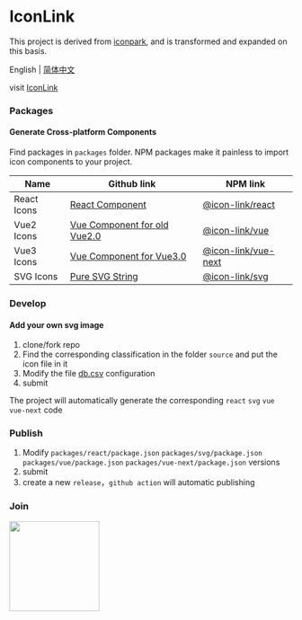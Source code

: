 # IconLink

This project is derived from [iconpark](https://github.com/bytedance/iconpark), and is transformed and expanded on this basis.

English | [简体中文](README.zh.md)

visit [IconLink](https://icon-space.github.io/doc/)


### Packages
#### Generate Cross-platform Components

Find packages in `packages` folder. NPM packages make it painless to import icon components to your project.

| Name | Github link | NPM link                                                                  |
| ------- | --- |---------------------------------------------------------------------------|
| React Icons | [React Component](./packages/react/README.md)  | [@icon-link/react](https://www.npmjs.com/package/@icon-link/react)      |
| Vue2 Icons | [Vue Component for old Vue2.0](./packages/vue/README.md) | [@icon-link/vue](https://www.npmjs.com/package/@icon-link/vue)           |
| Vue3 Icons | [Vue Component for Vue3.0](./packages/vue-next/README.md) | [@icon-link/vue-next](https://www.npmjs.com/package/@icon-link/vue-next) |
| SVG Icons | [Pure SVG String](./packages/svg/README.md)| [@icon-link/svg](https://www.npmjs.com/package/@icon-link/svg)           |

### Develop

#### Add your own svg image

1. clone/fork repo
2. Find the corresponding classification in the folder `source` and put the icon file in it
3. Modify the file [db.csv](source/db.csv) configuration
4. submit

The project will automatically generate the corresponding `react` `svg` `vue` `vue-next` code

### Publish

1. Modify `packages/react/package.json` `packages/svg/package.json` `packages/vue/package.json` `packages/vue-next/package.json` versions
2. submit
3. create a new `release`，`github action` will automatic publishing

### Join

<img src="https://user-images.githubusercontent.com/41979509/222069693-3df322d9-d914-4d25-a7d3-6549f3a82127.jpeg" width="160" />
